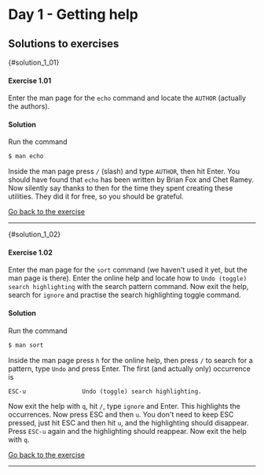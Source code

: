 # Day 1 - Getting help

## Solutions to exercises

{#solution_1_01}
#### Exercise 1.01
Enter the man page for the `echo` command and locate the `AUTHOR` (actually the authors).

#### Solution
Run the command

``` sh
$ man echo
```

Inside the man page press `/` (slash) and type `AUTHOR`, then hit Enter. You should have found that `echo` has been written by Brian Fox and Chet Ramey. Now silently say thanks to then for the time they spent creating these utilities. They did it for free, so you should be grateful.

[Go back to the exercise](#exercise_1_01)

* * *

{#solution_1_02}
#### Exercise 1.02
Enter the man page for the `sort` command (we haven't used it yet, but the man page is there). Enter the online help and locate how to `Undo (toggle) search highlighting` with the search pattern command. Now exit the help, search for `ignore` and practise the search highlighting toggle command.

#### Solution
Run the command

``` sh
$ man sort
```

Inside the man page press `h` for the online help, then press `/` to search for a pattern, type `Undo` and press Enter. The first (and actually only) occurrence is

``` txt
ESC-u                Undo (toggle) search highlighting.
```

Now exit the help with `q`, hit `/`, type `ignore` and Enter. This highlights the occurrences. Now press ESC and then `u`. You don't need to keep ESC pressed, just hit ESC and then hit `u`, and the highlighting should disappear. Press `ESC-u` again and the highlighting should reappear. Now exit the help with `q`.

[Go back to the exercise](#exercise_1_02)

* * *

